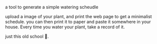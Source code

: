 a tool to generate a simple watering scheudle

upload a image of your plant, and print the web page to get a minimalist schedule. you can then print it to paper and paste it somewhere in your house. Every time you water your plant, take a record of it.

just this old school 👀.